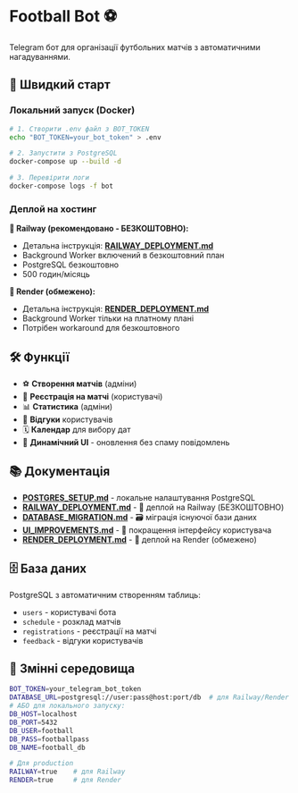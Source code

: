 # Football Bot ⚽

Telegram бот для організації футбольних матчів з автоматичними нагадуваннями.

## 🚀 Швидкий старт

### Локальний запуск (Docker)
```bash
# 1. Створити .env файл з BOT_TOKEN
echo "BOT_TOKEN=your_bot_token" > .env

# 2. Запустити з PostgreSQL
docker-compose up --build -d

# 3. Перевірити логи
docker-compose logs -f bot
```

### Деплой на хостинг 

**🚄 Railway (рекомендовано - БЕЗКОШТОВНО):**
- Детальна інструкція: **[RAILWAY_DEPLOYMENT.md](RAILWAY_DEPLOYMENT.md)**
- Background Worker включений в безкоштовний план
- PostgreSQL безкоштовно
- 500 годин/місяць

**🔧 Render (обмежено):**
- Детальна інструкція: **[RENDER_DEPLOYMENT.md](RENDER_DEPLOYMENT.md)**  
- Background Worker тільки на платному плані
- Потрібен workaround для безкоштовного

## 🛠️ Функції

- ⚽ **Створення матчів** (адміни)
- 👥 **Реєстрація на матчі** (користувачі)
- 📊 **Статистика** (адміни)
- 💬 **Відгуки** користувачів
- 🗓️ **Календар** для вибору дат
- 🎨 **Динамічний UI** - оновлення без спаму повідомлень

## 📚 Документація

- **[POSTGRES_SETUP.md](POSTGRES_SETUP.md)** - локальне налаштування PostgreSQL
- **[RAILWAY_DEPLOYMENT.md](RAILWAY_DEPLOYMENT.md)** - 🚄 деплой на Railway (БЕЗКОШТОВНО)
- **[DATABASE_MIGRATION.md](DATABASE_MIGRATION.md)** - 🗃️ міграція існуючої бази даних
- **[UI_IMPROVEMENTS.md](UI_IMPROVEMENTS.md)** - 🎨 покращення інтерфейсу користувача
- **[RENDER_DEPLOYMENT.md](RENDER_DEPLOYMENT.md)** - 🔧 деплой на Render (обмежено)

## 🗄️ База даних

PostgreSQL з автоматичним створенням таблиць:
- `users` - користувачі бота
- `schedule` - розклад матчів  
- `registrations` - реєстрації на матчі
- `feedback` - відгуки користувачів

## 🔑 Змінні середовища

```bash
BOT_TOKEN=your_telegram_bot_token
DATABASE_URL=postgresql://user:pass@host:port/db  # для Railway/Render
# АБО для локального запуску:
DB_HOST=localhost
DB_PORT=5432  
DB_USER=football
DB_PASS=footballpass
DB_NAME=football_db

# Для production
RAILWAY=true    # для Railway
RENDER=true     # для Render
```
